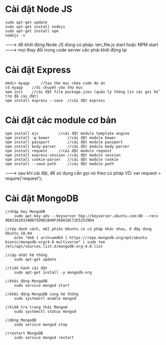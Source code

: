 # Cài đặt Node JS
	sudo apt-get update
	sudo apt-get install nodejs
	sudo apt-get install npm
	nodejs -v
	
---> để khởi động Node JS dùng cú pháp: ten_file.js start hoặc NPM start
---> mọi thay đổi trong code server cần phải khởi động lại


# Cài đặt Express
	mkdir myapp 	//tạo thư mục chứa code dự án
	cd myapp	//di chuyển vào thư mục
	npm init	//cài đặt file package.json (quản lý thông tin các gói hỗ trợ đã cài đặt)
	npm install express --save	//cài đặt express
	

# Cài đặt các module cơ bản
	npm install ejs  		//cài đặt module template engine
	npm install -g bower		//cài đặt module bower
	npm install passport 		//cài đặt module passport
	npm install body-parser		//cài đặt module body-parser
	npm install request		//cài đặt module request
	npm install express-session	//cài đặt module session
	npm install cookie-parser	//cài đặt module cookie
	npm install --save path		//cài đặt module path

---> sau khi cài đặt, để sử dụng cần gọi nó theo cú pháp VD: var request = require('request');


# Cài đặt MongoDB
	//nhập key MongoDB
		sudo apt-key adv --keyserver hkp://keyserver.ubuntu.com:80 --recv 9DA31620334BD75D9DCB49F368818C72E52529D4
	
	//tệp danh sách, mỗi phiên Ubuntu có cú pháp khác nhau, ở đây dùng Ubuntu 18.04
		echo "deb [ arch=amd64 ] https://repo.mongodb.org/apt/ubuntu bionic/mongodb-org/4.0 multiverse" | sudo tee /etc/apt/sources.list.d/mongodb-org-4.0.list
		
	//cập nhật hệ thống
		sudo apt-get update
		
	//tiến hành cài đặt
		sudo apt-get install -y mongodb-org
	
	//khởi động MongoDB
		sudo service mongod start
		
	//khởi động MongoDB cùng hệ thống
		sudo systemctl enable mongod
		
	//kiểm tra trạng thái Mongod	
		sudo systemctl status mongod
		
	//dừng MongoDB
		sudo service mongod stop
		
	//restart MongoDB
		sudo service mongod restart
	
